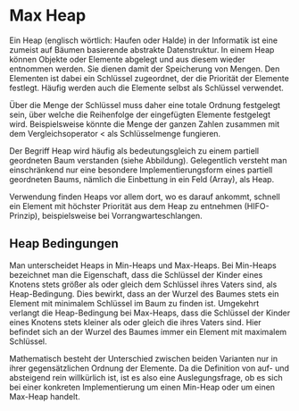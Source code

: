 # Max Heap

Ein Heap (englisch wörtlich: Haufen oder Halde) in der Informatik ist eine zumeist auf Bäumen basierende abstrakte Datenstruktur. In einem Heap können Objekte oder Elemente abgelegt und aus diesem wieder entnommen werden. Sie dienen damit der Speicherung von Mengen. Den Elementen ist dabei ein Schlüssel zugeordnet, der die Priorität der Elemente festlegt. Häufig werden auch die Elemente selbst als Schlüssel verwendet.

Über die Menge der Schlüssel muss daher eine totale Ordnung festgelegt sein, über welche die Reihenfolge der eingefügten Elemente festgelegt wird. Beispielsweise könnte die Menge der ganzen Zahlen zusammen mit dem Vergleichsoperator < als Schlüsselmenge fungieren.

Der Begriff Heap wird häufig als bedeutungsgleich zu einem partiell geordneten Baum verstanden (siehe Abbildung). Gelegentlich versteht man einschränkend nur eine besondere Implementierungsform eines partiell geordneten Baums, nämlich die Einbettung in ein Feld (Array), als Heap.

Verwendung finden Heaps vor allem dort, wo es darauf ankommt, schnell ein Element mit höchster Priorität aus dem Heap zu entnehmen (HIFO-Prinzip), beispielsweise bei Vorrangwarteschlangen.

## Heap Bedingungen

Man unterscheidet Heaps in Min-Heaps und Max-Heaps. Bei Min-Heaps bezeichnet man die Eigenschaft, dass die Schlüssel der Kinder eines Knotens stets größer als oder gleich dem Schlüssel ihres Vaters sind, als Heap-Bedingung. Dies bewirkt, dass an der Wurzel des Baumes stets ein Element mit minimalem Schlüssel im Baum zu finden ist. Umgekehrt verlangt die Heap-Bedingung bei Max-Heaps, dass die Schlüssel der Kinder eines Knotens stets kleiner als oder gleich die ihres Vaters sind. Hier befindet sich an der Wurzel des Baumes immer ein Element mit maximalem Schlüssel.

Mathematisch besteht der Unterschied zwischen beiden Varianten nur in ihrer gegensätzlichen Ordnung der Elemente. Da die Definition von auf- und absteigend rein willkürlich ist, ist es also eine Auslegungsfrage, ob es sich bei einer konkreten Implementierung um einen Min-Heap oder um einen Max-Heap handelt.
